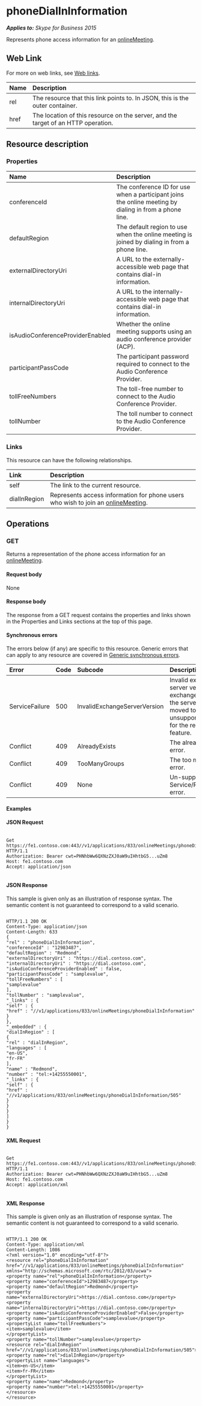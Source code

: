 
# phoneDialInInformation 



_**Applies to:** Skype for Business 2015_

Represents phone access information for an [onlineMeeting](onlineMeeting_ref.md). 

## Web Link
<a name="sectionSection0"> </a>

For more on web links, see [Web links](WebLinks.md).



|**Name**|**Description**|
|:-----|:-----|
|rel|The resource that this link points to. In JSON, this is the outer container.|
|href|The location of this resource on the server, and the target of an HTTP operation.|

## Resource description
<a name="sectionSection1"> </a>




### Properties





|**Name**|**Description**|
|:-----|:-----|
|conferenceId|The conference ID for use when a participant joins the online meeting by dialing in from a phone line.|
|defaultRegion|The default region to use when the online meeting is joined by dialing in from a phone line.|
|externalDirectoryUri|A URL to the externally-accessible web page that contains dial-in information.|
|internalDirectoryUri|A URL to the internally-accessible web page that contains dial-in information.|
|isAudioConferenceProviderEnabled|Whether the online meeting supports using an audio conference provider (ACP).|
|participantPassCode|The participant password required to connect to the Audio Conference Provider.|
|tollFreeNumbers|The toll-free number to connect to the Audio Conference Provider.|
|tollNumber|The toll number to connect to the Audio Conference Provider.|

### Links

This resource can have the following relationships.



|**Link**|**Description**|
|:-----|:-----|
|self|The link to the current resource.|
|dialInRegion|Represents access information for phone users who wish to join an [onlineMeeting](onlineMeeting_ref.md).|

## Operations
<a name="sectionSection2"> </a>




### GET

Returns a representation of the phone access information for an [onlineMeeting](onlineMeeting_ref.md).


#### Request body

None


#### Response body

The response from a GET request contains the properties and links shown in the Properties and Links sections at the top of this page.


#### Synchronous errors

The errors below (if any) are specific to this resource. Generic errors that can apply to any resource are covered in [Generic synchronous errors](GenericSynchronousErrors.md).



|**Error**|**Code**|**Subcode**|**Description**|
|:-----|:-----|:-----|:-----|
|ServiceFailure|500|InvalidExchangeServerVersion|Invalid exchange server version.The exchange mailbox of the server might have moved to an unsupported version for the required feature.|
|Conflict|409|AlreadyExists|The already exists error.|
|Conflict|409|TooManyGroups|The too many groups error.|
|Conflict|409|None|Un-supported Service/Resource/API error.|

#### Examples




#### JSON Request


```

Get https://fe1.contoso.com:443//v1/applications/833/onlineMeetings/phoneDialInInformation HTTP/1.1
Authorization: Bearer cwt=PHNhbWw6QXNzZXJ0aW9uIHhtbG5...uZm8
Host: fe1.contoso.com
Accept: application/json


```


#### JSON Response

This sample is given only as an illustration of response syntax. The semantic content is not guaranteed to correspond to a valid scenario.


```

HTTP/1.1 200 OK
Content-Type: application/json
Content-Length: 633
{
"rel" : "phoneDialInInformation",
"conferenceId" : "12983487",
"defaultRegion" : "Redmond",
"externalDirectoryUri" : "https://dial.contoso.com",
"internalDirectoryUri" : "https://dial.contoso.com",
"isAudioConferenceProviderEnabled" : false,
"participantPassCode" : "samplevalue",
"tollFreeNumbers" : [
"samplevalue"
],
"tollNumber" : "samplevalue",
"_links" : {
"self" : {
"href" : "//v1/applications/833/onlineMeetings/phoneDialInInformation"
}
},
"_embedded" : {
"dialInRegion" : [
{
"rel" : "dialInRegion",
"languages" : [
"en-US",
"fr-FR"
],
"name" : "Redmond",
"number" : "tel:+14255550001",
"_links" : {
"self" : {
"href" : "//v1/applications/833/onlineMeetings/phoneDialInInformation/505"
}
}
}
]
}
}

```


#### XML Request


```

Get https://fe1.contoso.com:443//v1/applications/833/onlineMeetings/phoneDialInInformation HTTP/1.1
Authorization: Bearer cwt=PHNhbWw6QXNzZXJ0aW9uIHhtbG5...uZm8
Host: fe1.contoso.com
Accept: application/xml


```


#### XML Response

This sample is given only as an illustration of response syntax. The semantic content is not guaranteed to correspond to a valid scenario.


```

HTTP/1.1 200 OK
Content-Type: application/xml
Content-Length: 1086
<?xml version="1.0" encoding="utf-8"?>
<resource rel="phoneDialInInformation" href="//v1/applications/833/onlineMeetings/phoneDialInInformation" xmlns="http://schemas.microsoft.com/rtc/2012/03/ucwa">
<property name="rel">phoneDialInInformation</property>
<property name="conferenceId">12983487</property>
<property name="defaultRegion">Redmond</property>
<property name="externalDirectoryUri">https://dial.contoso.com</property>
<property name="internalDirectoryUri">https://dial.contoso.com</property>
<property name="isAudioConferenceProviderEnabled">False</property>
<property name="participantPassCode">samplevalue</property>
<propertyList name="tollFreeNumbers">
<item>samplevalue</item>
</propertyList>
<property name="tollNumber">samplevalue</property>
<resource rel="dialInRegion" href="//v1/applications/833/onlineMeetings/phoneDialInInformation/505">
<property name="rel">dialInRegion</property>
<propertyList name="languages">
<item>en-US</item>
<item>fr-FR</item>
</propertyList>
<property name="name">Redmond</property>
<property name="number">tel:+14255550001</property>
</resource>
</resource>

```

